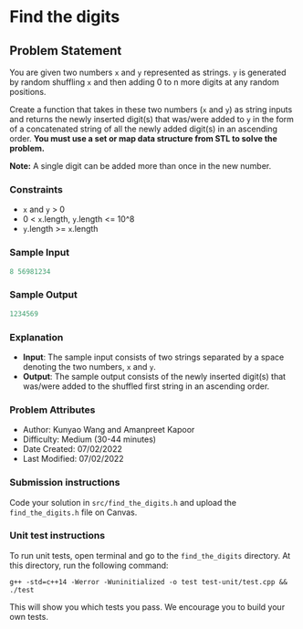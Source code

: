 # Find the digits

## Problem Statement  
You are given two numbers `x` and `y` represented as strings. `y` is generated by random shuffling `x` and then adding 0 to n more digits at any random positions. 

Create a function that takes in these two numbers (`x` and `y`) as string inputs and returns the newly inserted digit(s) that was/were added to `y` in the form of a concatenated string of all the newly added digit(s) in an ascending order. **You must use a set or map data structure from STL to solve the problem.** 

**Note:** A single digit can be added more than once in the new number. 

### Constraints
- `x` and `y` > 0 
- 0 < `x`.length, `y`.length <= 10^8 
- `y`.length >= `x`.length 

### Sample Input
```c++
8 56981234
```

### Sample Output
```c++
1234569
```

### Explanation 
- **Input**: The sample input consists of two strings separated by a space denoting the two numbers, `x` and `y`.
- **Output**: The sample output consists of the newly inserted digit(s) that was/were added to the shuffled first string in an ascending order.  

### Problem Attributes
- Author: Kunyao Wang and Amanpreet Kapoor
- Difficulty: Medium (30-44 minutes)
- Date Created: 07/02/2022
- Last Modified: 07/02/2022

### Submission instructions
Code your solution in `src/find_the_digits.h` and upload the `find_the_digits.h` file on Canvas.

### Unit test instructions
To run unit tests, open terminal and go to the `find_the_digits` directory. At this directory, run the following command:

`g++ -std=c++14 -Werror -Wuninitialized -o test test-unit/test.cpp && ./test`

This will show you which tests you pass. We encourage you to build your own tests.
